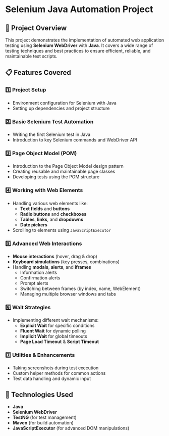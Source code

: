 # Selenium Java Automation Project

## 🚀 Project Overview
This project demonstrates the implementation of automated web application testing using **Selenium WebDriver** with **Java**. It covers a wide range of testing techniques and best practices to ensure efficient, reliable, and maintainable test scripts.

## 📋 Features Covered

### 1️⃣ **Project Setup**
- Environment configuration for Selenium with Java
- Setting up dependencies and project structure

### 2️⃣ **Basic Selenium Test Automation**
- Writing the first Selenium test in Java
- Introduction to key Selenium commands and WebDriver API

### 3️⃣ **Page Object Model (POM)**
- Introduction to the Page Object Model design pattern
- Creating reusable and maintainable page classes
- Developing tests using the POM structure

### 4️⃣ **Working with Web Elements**
- Handling various web elements like:
    - **Text fields** and **buttons**
    - **Radio buttons** and **checkboxes**
    - **Tables**, **links**, and **dropdowns**
    - **Date pickers**
- Scrolling to elements using `JavaScriptExecutor`

### 5️⃣ **Advanced Web Interactions**
- **Mouse interactions** (hover, drag & drop)
- **Keyboard simulations** (key presses, combinations)
- Handling **modals**, **alerts**, and **iframes**
    - Information alerts
    - Confirmation alerts
    - Prompt alerts
    - Switching between frames (by index, name, WebElement)
    - Managing multiple browser windows and tabs

### 6️⃣ **Wait Strategies**
- Implementing different wait mechanisms:
    - **Explicit Wait** for specific conditions
    - **Fluent Wait** for dynamic polling
    - **Implicit Wait** for global timeouts
    - **Page Load Timeout** & **Script Timeout**

### 7️⃣ **Utilities & Enhancements**
- Taking screenshots during test execution
- Custom helper methods for common actions
- Test data handling and dynamic input

## 🧰 **Technologies Used**
- **Java**
- **Selenium WebDriver**
- **TestNG** (for test management)
- **Maven** (for build automation)
- **JavaScriptExecutor** (for advanced DOM manipulations)
